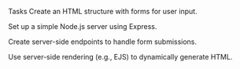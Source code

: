 Tasks
Create an HTML structure with forms for user input.

Set up a simple Node.js server using Express.

Create server-side endpoints to handle form submissions.

Use server-side rendering (e.g., EJS) to dynamically generate HTML.
